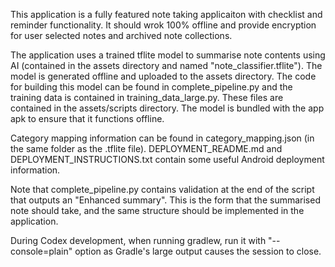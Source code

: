 This application is a fully featured note taking applicaiton with checklist and reminder functionality. It should wrok 100% offline and provide encryption for user selected notes and archived note collections.

The application uses a trained tflite model to summarise note contents using AI (contained in the assets directory and named "note_classifier.tflite"). The model is generated offline and uploaded to the assets directory. The code for building this model can be found in complete_pipeline.py and the training data is contained in training_data_large.py. These files are contained in the assets/scripts directory. The model is bundled with the app apk to ensure that it functions offline.

Category mapping information can be found in category_mapping.json (in the same folder as the .tflite file).
DEPLOYMENT_README.md and DEPLOYMENT_INSTRUCTIONS.txt contain some useful Android deployment information.

Note that complete_pipeline.py contains validation at the end of the script that outputs an "Enhanced summary". This is the form that the summarised note should take, and the same structure should be implemented in the application.

During Codex development, when running gradlew, run it with "--console=plain" option as Gradle's large output causes the session to close.
